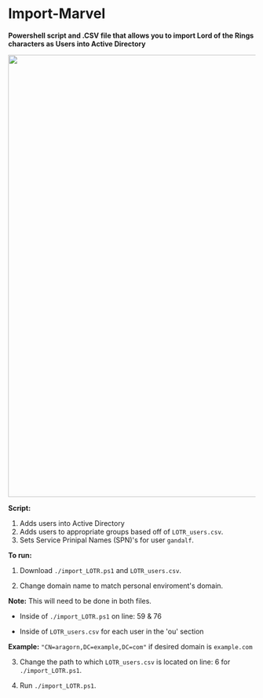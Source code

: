 # Import-Marvel

<strong>Powershell script and .CSV file that allows you to import Lord of the Rings characters as Users into Active Directory</strong>

<img src="https://media.giphy.com/media/g7SFZQGzS4HwQ/giphy.gif" width=900 />



<strong>Script:</strong>
1. Adds users into Active Directory
2. Adds users to appropriate groups based off of `LOTR_users.csv`.
3. Sets Service Prinipal Names (SPN)'s for user `gandalf`.


<strong>To run:</strong>
1. Download `./import_LOTR.ps1` and `LOTR_users.csv`.

2. Change domain name to match personal enviroment's domain.
 
**Note:** This will need to be done in both files. 	

-  Inside of `./import_LOTR.ps1`  on line: 59 & 76
	
-  Inside of `LOTR_users.csv` for each user in the 'ou' section

**Example:** `"CN=aragorn,DC=example,DC=com"` if desired domain is `example.com`
		
3. Change the path to which `LOTR_users.csv` is located on line: 6 for `./import_LOTR.ps1`.

4. Run `./import_LOTR.ps1`.


